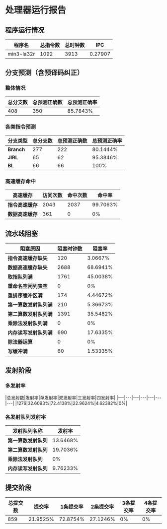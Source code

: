 # 处理器运行报告
## 程序运行情况
|程序名|总指令数|总时钟数|IPC|
|---|---|---|---|
|min3-la32r|1092|3913|0.27907|

## 分支预测（含预译码纠正）
### 整体情况
|总分支数|总预测正确数|总预测正确率|
|---|---|---|
|408|350|85.7843%|

### 各类指令预测
|分支类型|总分支数|总预测正确数|总预测正确率|
|---|---|---|---|
|**Branch**| 277 | 222 | 80.1444%|
|**JIRL**| 65 | 62 | 95.3846%|
|**BL**| 66 | 66 | 100%|

### 高速缓存命中
|高速缓存|访问次数|命中次数|命中率|
|---|---|---|---|
|**指令高速缓存**| 2043 | 2037 | 99.7063%|
|**数据高速缓存**| 361 | 0 | 0%|
## 流水线阻塞
|阻塞原因|阻塞时钟数|阻塞率|
|---|---|---|
|**指令高速缓存缺失**| 120 | 3.0667%|
|**数据高速缓存缺失**| 2688 | 68.6941%|
|**取指队列满**| 1761 | 45.0038%|
|**重命名空闲列表空**|0 | 0%|
|**重排序缓冲区满**|174 | 4.44672%|
|**第一算数发射队列满**|210 | 5.36673%|
|**第二算数发射队列满**|1391 | 35.5482%|
|**乘除法发射队列满**|0 | 0%|
|**内存读写发射队列满**|690 | 17.6335%|
|**除法器运算**|0 | 0%|
|**写缓冲满**|60 | 1.53335%|

## 发射阶段
### 多发射率
|总发射数|发射率|单发射率|双发射率|三发射率|四发射率|
|---|---|---|---|---|---|---|
|1276|32.6093%|72.4138%|22.9624%|4.62382%|0%|

### 各发射队列发射率
|发射队列名称|发射率|
|---|---|
|**第一算数发射队列**|13.6468%|
|**第二算数发射队列**|19.7036%|
|**乘除法发射队列**|0%|
|**内存读写发射队列**|9.76233%|

## 提交阶段
|总提交数|提交率|1条提交率|2条提交率|3条提交率|4条提交率|
|---|---|---|---|---|---|
|859|21.9525%|72.8754%|27.1246%|0%|0%|
